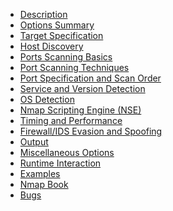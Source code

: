 - [Description](content/1-Description.md)
- [Options Summary](content/2-OptionsSummary.md)
- [Target Specification](content/3-TargetSpecification.md)
- [Host Discovery](content/4-HostDiscovery.md)
- [Ports Scanning Basics](5-PortsScanningBasic.md)
- [Port Scanning Techniques](content/6-PortScanningTechniques.md)
- [Port Specification and Scan Order]()
- [Service and Version Detection](l)
- [OS Detection]()
- [Nmap Scripting Engine (NSE)]()
- [Timing and Performance]()
- [Firewall/IDS Evasion and Spoofing]()
- [Output]()
- [Miscellaneous Options]()
- [Runtime Interaction]()
- [Examples]()
- [Nmap Book]()
- [Bugs]()


